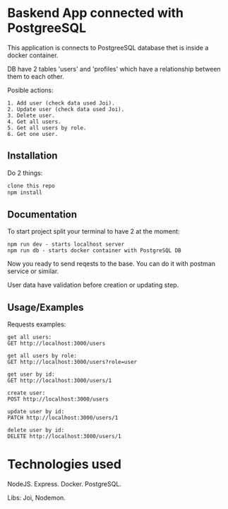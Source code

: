 # Baskend App connected with PostgreeSQL
This application is connects to PostgreeSQL database thet is inside a docker container. 

DB have 2 tables 'users' and 'profiles' which have a relationship between them to each other. 

Posible actions: 

    1. Add user (check data used Joi).
    2. Update user (check data used Joi).
    3. Delete user.
    4. Get all users.
    5. Get all users by role.
    6. Get one user.

## Installation

Do 2 things:

```bash
clone this repo
npm install
```
    
## Documentation

To start project split your terminal to have 2 at the moment:

    npm run dev - starts localhost server
    npm run db - starts docker container with PostgreSQL DB

Now you ready to send reqests to the base. You can do it with postman service or similar.

User data have validation before creation or updating step.

## Usage/Examples
Requests examples:

    get all users:
    GET http://localhost:3000/users
        
    get all users by role:
    GET http://localhost:3000/users?role=user    

    get user by id:
    GET http://localhost:3000/users/1

    create user:
    POST http://localhost:3000/users

    update user by id:
    PATCH http://localhost:3000/users/1

    delete user by id:
    DELETE http://localhost:3000/users/1


# Technologies used

NodeJS. Express. Docker. PostgreSQL. 

Libs: Joi, Nodemon.